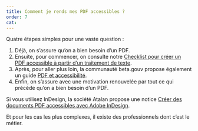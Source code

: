 ```yaml
---
title: Comment je rends mes PDF accessibles ?
order: 7
cat: 
---
```

Quatre étapes simples pour une vaste question :

1. Déjà, on s’assure qu’on a bien besoin d’un PDF. 
2. Ensuite, pour commencer, on consulte notre [Checklist pour créer un PDF accessible à partir d’un traitement de texte](https://design.numerique.gouv.fr/outils/checklist-pdf/). 
3. Après, pour aller plus loin, la communauté beta.gouv propose également un guide [PDF et accessibilité](https://doc.incubateur.net/communaute/travailler-chez-beta.gouv.fr/se-former/se-former-en-ligne/formation-a-laccessibilite/pdf-et-accessibilite).
4. Enfin, on s’assure avec une motivation renouvelée par tout ce qui précède qu’on a bien besoin d’un PDF.

Si vous utilisez InDesign, la société Atalan propose une notice [Créer des documents PDF accessibles avec Adobe InDesign](https://www.pdf-accessible.com/notices-accessibilite-indesign-acrobat/).

Et pour les cas les plus complexes, il existe des professionnels dont c’est le métier.